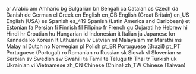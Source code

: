 ar	Arabic
am	Amharic
bg	Bulgarian
bn	Bengali
ca	Catalan
cs	Czech
da	Danish
de	German
el	Greek
en	English
en_GB	English (Great Britain)
en_US	English (USA)
es	Spanish
es_419	Spanish (Latin America and Caribbean)
et	Estonian
fa	Persian
fi	Finnish
fil	Filipino
fr	French
gu	Gujarati
he	Hebrew
hi	Hindi
hr	Croatian
hu	Hungarian
id	Indonesian
it	Italian
ja	Japanese
kn	Kannada
ko	Korean
lt	Lithuanian
lv	Latvian
ml	Malayalam
mr	Marathi
ms	Malay
nl	Dutch
no	Norwegian
pl	Polish
pt_BR	Portuguese (Brazil)
pt_PT	Portuguese (Portugal)
ro	Romanian
ru	Russian
sk	Slovak
sl	Slovenian
sr	Serbian
sv	Swedish
sw	Swahili
ta	Tamil
te	Telugu
th	Thai
tr	Turkish
uk	Ukrainian
vi	Vietnamese
zh_CN	Chinese (China)
zh_TW	Chinese (Taiwan)